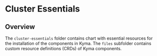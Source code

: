 # Cluster Essentials

## Overview

The `cluster-essentials` folder contains chart with essential resources for the installation of the components in Kyma.
The `files` subfolder contains custom resource definitions (CRDs) of Kyma components.

